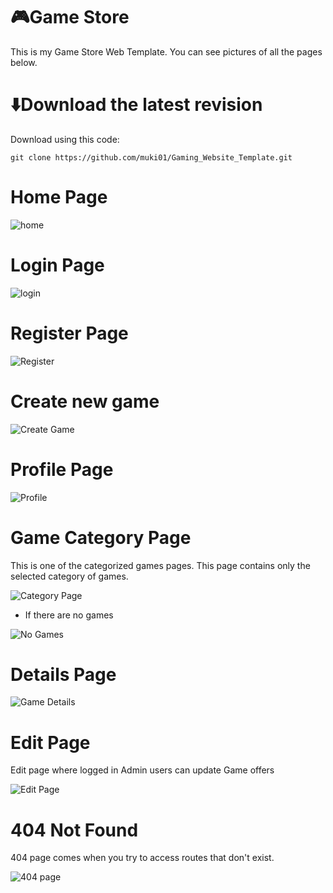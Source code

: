 # 🎮Game Store
 This is my Game Store Web Template. You can see pictures of all the pages below.

# ⬇️Download the latest revision
Download using this code:
```
git clone https://github.com/muki01/Gaming_Website_Template.git
```

# Home Page

  ![home](https://github.com/muki01/Game_Store-Angular/assets/75759731/c9603d99-55eb-4c3a-8067-88afd9b60efc)

# Login Page

![login](https://github.com/muki01/Game_Store-Angular/assets/75759731/e5940aa7-46d6-4507-92d6-93cbc282ec35)

# Register Page
  
![Register](https://github.com/muki01/Game_Store-Angular/assets/75759731/50dcced8-0fbc-47f6-9b19-a7bab3d427d1)

# Create new game

![Create Game](https://github.com/muki01/Game_Store-Angular/assets/75759731/be7e7a23-962d-4c8f-9d2e-e510f554d437)

# Profile Page

![Profile](https://github.com/muki01/Game_Store-Angular/assets/75759731/f73ca479-f644-4b10-9ce3-ffda9aab5b44)

# Game Category Page
This is one of the categorized games pages. This page contains only the selected category of games.

![Category Page](https://github.com/muki01/Game_Store-Angular/assets/75759731/0422f6a0-c505-441b-b5ee-8d8c4acb483d)

* If there are no games

![No Games](https://github.com/muki01/Game_Store-Angular/assets/75759731/e142e100-312b-4560-a3e0-f47efe3cd618)


# Details Page
  
![Game Details](https://github.com/muki01/Game_Store-Angular/assets/75759731/3dfe9ccd-0889-4a0b-8c2d-c3bbeb3e1b40)


# Edit Page
Edit page where logged in Admin users can update Game offers

![Edit Page](https://github.com/muki01/Game_Store-Angular/assets/75759731/7e5fc282-243a-4365-8e43-33744254133c)


# 404 Not Found
404 page comes when you try to access routes that don't exist.

![404 page](https://github.com/muki01/Game_Store-Angular/assets/75759731/fb5d313c-d538-43f7-a292-43c42eef46ca)

